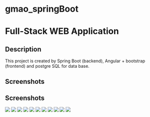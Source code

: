 # gmao_springBoot
<h1>Full-Stack WEB Application</h1>


## Description

This project is created by Spring Boot (backend), Angular + bootstrap (frontend) and postgre SQL for data base.
## Screenshots
## Screenshots
<img src="https://imgur.com/NkwP47v.png">
<img src="https://imgur.com/oygVw2k.png">
<img src="https://imgur.com/wKqQaCY.png">
<img src="https://imgur.com/KlBKbVw.png">
<img src="https://imgur.com/nnA5xlj.png">
<img src="https://imgur.com/P7K603t.png">
<img src="https://imgur.com/CSNapZz.png">
<img src="https://imgur.com/yvrTIpC.png">
<img src="https://imgur.com/aAiyYs0.png">
<img src="https://imgur.com/vXGIKJE.png">
<img src="https://imgur.com/NkwP47v.png">
